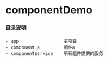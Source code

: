 # componentDemo


#### 目录说明

```
- app                 主项目
- component_a         组件a
- componentservice    所有组件提供的服务

```
